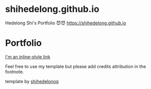 # shihedelong.github.io
Hedelong Shi's Portfolio 😈😈 https://shihedelong.github.io
# Portfolio

[I'm an inline-style link](https://shihedelong.github.io)

Feel free to use my template but please add credits attribution in the footnote.

<a> template by </a> <a href="https://shihedelong.github.io/">shihedelonog</a>


